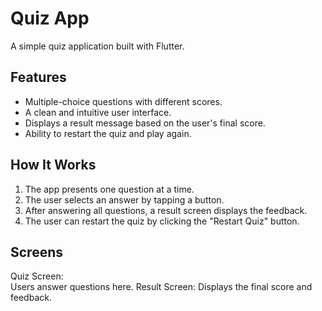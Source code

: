 # Quiz App

A simple quiz application built with Flutter. 

## Features

- Multiple-choice questions with different scores.
- A clean and intuitive user interface.
- Displays a result message based on the user's final score.
- Ability to restart the quiz and play again.

## How It Works

1. The app presents one question at a time.
2. The user selects an answer by tapping a button.
3. After answering all questions, a result screen displays the feedback.
4. The user can restart the quiz by clicking the "Restart Quiz" button.

## Screens

 Quiz Screen:  
  Users answer questions here. 
 Result Screen:
  Displays the final score and feedback.
